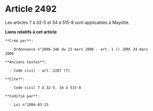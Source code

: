 # Article 2492

Les articles 7 à 32-5 et 34 à 515-8 sont applicables à Mayotte.

**Liens relatifs à cet article**

	**Créé par**:

	  - Ordonnance n°2006-346 du 23 mars 2006 - art. 1 () JORF 24 mars 2006

	**Anciens textes**:

	  - Code civil - art. 2287 (T)

	**Cite**:

	  - Code civil 7 à 32-5, 34 à 515-8

	**Codifié par**:

	  - Loi n°1804-03-15

